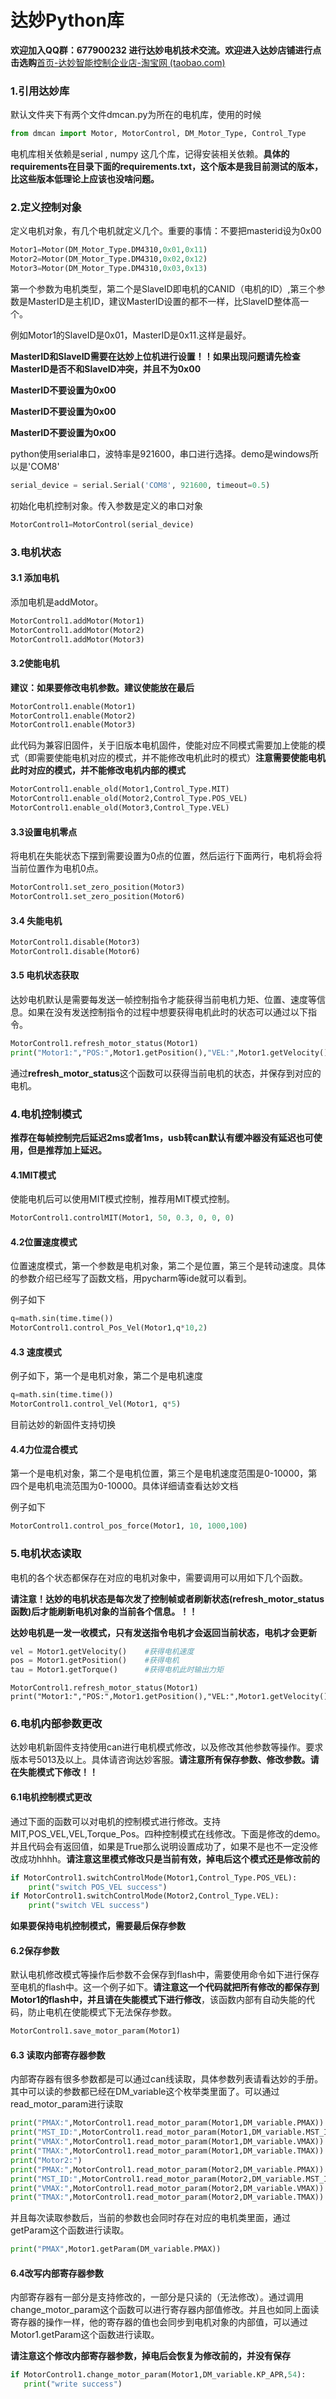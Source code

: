 # 达妙Python库

**欢迎加入QQ群：677900232 进行达妙电机技术交流。欢迎进入达妙店铺进行点击选购**[首页-达妙智能控制企业店-淘宝网 (taobao.com)](https://shop290016675.taobao.com/?spm=pc_detail.29232929/evo365560b447259.shop_block.dshopinfo.59f47dd6w4Z4dX)

### 1.引用达妙库

默认文件夹下有两个文件dmcan.py为所在的电机库，使用的时候

```python
from dmcan import Motor, MotorControl, DM_Motor_Type, Control_Type
```

电机库相关依赖是serial , numpy 这几个库，记得安装相关依赖。**具体的requirements在目录下面的requirements.txt，这个版本是我目前测试的版本，比这些版本低理论上应该也没啥问题。**

### 2.定义控制对象

定义电机对象，有几个电机就定义几个。重要的事情：不要把masterid设为0x00

```python
Motor1=Motor(DM_Motor_Type.DM4310,0x01,0x11)
Motor2=Motor(DM_Motor_Type.DM4310,0x02,0x12)
Motor3=Motor(DM_Motor_Type.DM4310,0x03,0x13)
```

第一个参数为电机类型，第二个是SlaveID即电机的CANID（电机的ID）,第三个参数是MasterID是主机ID，建议MasterID设置的都不一样，比SlaveID整体高一个。

例如Motor1的SlaveID是0x01，MasterID是0x11.这样是最好。

**MasterID和SlaveID需要在达妙上位机进行设置！！如果出现问题请先检查MasterID是否不和SlaveID冲突，并且不为0x00**

**MasterID不要设置为0x00**

**MasterID不要设置为0x00**

**MasterID不要设置为0x00**

python使用serial串口，波特率是921600，串口进行选择。demo是windows所以是'COM8'

```python
serial_device = serial.Serial('COM8', 921600, timeout=0.5)
```

初始化电机控制对象。传入参数是定义的串口对象

```python
MotorControl1=MotorControl(serial_device)
```

### 3.电机状态

#### 3.1 添加电机

添加电机是addMotor。

```python
MotorControl1.addMotor(Motor1)
MotorControl1.addMotor(Motor2)
MotorControl1.addMotor(Motor3)
```

#### 3.2使能电机

**建议：如果要修改电机参数。建议使能放在最后**

```python
MotorControl1.enable(Motor1)
MotorControl1.enable(Motor2)
MotorControl1.enable(Motor3)
```

此代码为兼容旧固件，关于旧版本电机固件，使能对应不同模式需要加上使能的模式（即需要使能电机对应的模式，并不能修改电机此时的模式）**注意需要使能电机此时对应的模式，并不能修改电机内部的模式**

```python
MotorControl1.enable_old(Motor1,Control_Type.MIT)
MotorControl1.enable_old(Motor2,Control_Type.POS_VEL)
MotorControl1.enable_old(Motor3,Control_Type.VEL)
```

#### 3.3设置电机零点

将电机在失能状态下摆到需要设置为0点的位置，然后运行下面两行，电机将会将当前位置作为电机0点。

```python
MotorControl1.set_zero_position(Motor3)
MotorControl1.set_zero_position(Motor6)
```

#### 3.4 失能电机

```python
MotorControl1.disable(Motor3)
MotorControl1.disable(Motor6)
```

#### 3.5 电机状态获取

达妙电机默认是需要每发送一帧控制指令才能获得当前电机力矩、位置、速度等信息。如果在没有发送控制指令的过程中想要获得电机此时的状态可以通过以下指令。

```python
MotorControl1.refresh_motor_status(Motor1)
print("Motor1:","POS:",Motor1.getPosition(),"VEL:",Motor1.getVelocity(),"TORQUE:",Motor1.getTorque())
```

通过**refresh_motor_status**这个函数可以获得当前电机的状态，并保存到对应的电机。

### 4.电机控制模式

**推荐在每帧控制完后延迟2ms或者1ms，usb转can默认有缓冲器没有延迟也可使用，但是推荐加上延迟。**

#### 4.1MIT模式

使能电机后可以使用MIT模式控制，推荐用MIT模式控制。

```python
MotorControl1.controlMIT(Motor1, 50, 0.3, 0, 0, 0)
```

#### 4.2位置速度模式

位置速度模式，第一个参数是电机对象，第二个是位置，第三个是转动速度。具体的参数介绍已经写了函数文档，用pycharm等ide就可以看到。

例子如下

```python
q=math.sin(time.time())
MotorControl1.control_Pos_Vel(Motor1,q*10,2)
```

#### 4.3 速度模式

例子如下，第一个是电机对象，第二个是电机速度

```python
q=math.sin(time.time())
MotorControl1.control_Vel(Motor1, q*5)
```

目前达妙的新固件支持切换

#### 4.4力位混合模式

第一个是电机对象，第二个是电机位置，第三个是电机速度范围是0-10000，第四个是电机电流范围为0-10000。具体详细请查看达妙文档

例子如下

```python
MotorControl1.control_pos_force(Motor1, 10, 1000,100)
```

### 5.电机状态读取

电机的各个状态都保存在对应的电机对象中，需要调用可以用如下几个函数。

**请注意！达妙的电机状态是每次发了控制帧或者刷新状态(refresh_motor_status 函数)后才能刷新电机对象的当前各个信息。！！**

**达妙电机是一发一收模式，只有发送指令电机才会返回当前状态，电机才会更新**

```python
vel = Motor1.getVelocity()    #获得电机速度
pos = Motor1.getPosition()    #获得电机
tau = Motor1.getTorque()      #获得电机此时输出力矩
```

```maltab
MotorControl1.refresh_motor_status(Motor1)  print("Motor1:","POS:",Motor1.getPosition(),"VEL:",Motor1.getVelocity(),"TORQUE:",Motor1.getTorque())
```

### 6.电机内部参数更改

达妙电机新固件支持使用can进行电机模式修改，以及修改其他参数等操作。要求版本号5013及以上。具体请咨询达妙客服。**请注意所有保存参数、修改参数。请在失能模式下修改！！**

#### 6.1电机控制模式更改

通过下面的函数可以对电机的控制模式进行修改。支持MIT,POS_VEL,VEL,Torque_Pos。四种控制模式在线修改。下面是修改的demo。并且代码会有返回值，如果是True那么说明设置成功了，如果不是也不一定没修改成功hhhh。**请注意这里模式修改只是当前有效，掉电后这个模式还是修改前的**

```python
if MotorControl1.switchControlMode(Motor1,Control_Type.POS_VEL):
    print("switch POS_VEL success")
if MotorControl1.switchControlMode(Motor2,Control_Type.VEL):
    print("switch VEL success")
```

**如果要保持电机控制模式，需要最后保存参数**

#### 6.2保存参数

默认电机修改模式等操作后参数不会保存到flash中，需要使用命令如下进行保存至电机的flash中。这一个例子如下。**请注意这一个代码就把所有修改的都保存到Motor1的flash中，并且请在失能模式下进行修改**，该函数内部有自动失能的代码，防止电机在使能模式下无法保存参数。

```python
MotorControl1.save_motor_param(Motor1)
```

#### 6.3 读取内部寄存器参数

内部寄存器有很多参数都是可以通过can线读取，具体参数列表请看达妙的手册。其中可以读的参数都已经在DM_variable这个枚举类里面了。可以通过read_motor_param进行读取

```python
print("PMAX:",MotorControl1.read_motor_param(Motor1,DM_variable.PMAX))
print("MST_ID:",MotorControl1.read_motor_param(Motor1,DM_variable.MST_ID))
print("VMAX:",MotorControl1.read_motor_param(Motor1,DM_variable.VMAX))
print("TMAX:",MotorControl1.read_motor_param(Motor1,DM_variable.TMAX))
print("Motor2:")
print("PMAX:",MotorControl1.read_motor_param(Motor2,DM_variable.PMAX))
print("MST_ID:",MotorControl1.read_motor_param(Motor2,DM_variable.MST_ID))
print("VMAX:",MotorControl1.read_motor_param(Motor2,DM_variable.VMAX))
print("TMAX:",MotorControl1.read_motor_param(Motor2,DM_variable.TMAX))
```

并且每次读取参数后，当前的参数也会同时存在对应的电机类里面，通过getParam这个函数进行读取。

```python
print("PMAX",Motor1.getParam(DM_variable.PMAX))
```

#### 6.4改写内部寄存器参数

内部寄存器有一部分是支持修改的，一部分是只读的（无法修改）。通过调用change_motor_param这个函数可以进行寄存器内部值修改。并且也如同上面读寄存器的操作一样，他的寄存器的值也会同步到电机对象的内部值，可以通过Motor1.getParam这个函数进行读取。

**请注意这个修改内部寄存器参数，掉电后会恢复为修改前的，并没有保存**

```python
if MotorControl1.change_motor_param(Motor1,DM_variable.KP_APR,54):
   print("write success")
```
